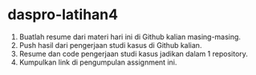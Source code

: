 # daspro-latihan4
1. Buatlah resume dari materi hari ini di Github kalian masing-masing.
2. Push hasil dari pengerjaan studi kasus di Github kalian.
3. Resume dan code pengerjaan studi kasus jadikan dalam 1 repository.
4. Kumpulkan link di pengumpulan assignment ini.
